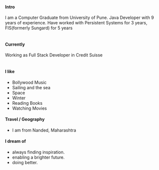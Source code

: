 
#### Intro
I am a Computer Graduate from University of Pune. Java Developer with 9 years of experience.
Have worked with Persistent Systems for 3 years, FIS(formerly Sungard) for 5 years
<br><br>
#### Currently
Working as Full Stack Developer in Credit Suisse
<br><br>
#### I like
- Bollywood Music
- Sailing and the sea
- Space
- Winter
- Reading Books
- Watching Movies

#### Travel / Geography

- I am from Nanded, Maharashtra

#### I dream of
- always finding inspiration.
- enabling a brighter future.
- doing better.
